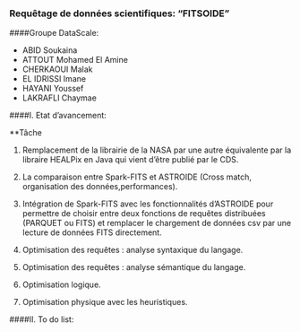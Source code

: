 ### Requêtage de données scientifiques: “FITSOIDE”

####Groupe DataScale:

- ABID Soukaina
- ATTOUT Mohamed El Amine
- CHERKAOUI Malak
- EL IDRISSI Imane
- HAYANI Youssef
- LAKRAFLI Chaymae

####I. Etat d’avancement:

 **Tâche                                                                

1. Remplacement de la librairie de la NASA par une autre équivalente par la libraire HEALPix en Java qui vient d’être publié par le CDS. 

2. La comparaison entre Spark-FITS et ASTROIDE (Cross match, organisation des données,performances).                             

3. Intégration de Spark-FITS avec les fonctionnalités d’ASTROIDE pour permettre de choisir entre deux fonctions de requêtes distribuées     (PARQUET ou FITS) et remplacer le chargement de données csv par une lecture de données FITS directement.                                 

4. Optimisation des requêtes : analyse syntaxique du langage.        

5. Optimisation des requêtes : analyse sémantique du langage.         

6. Optimisation logique.                                              

7. Optimisation physique avec les heuristiques.                       
  
  ####II. To do list:
  

